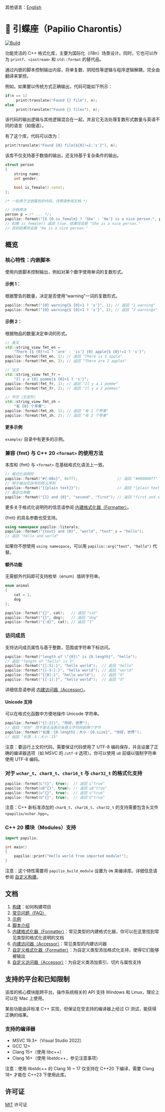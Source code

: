 其他语言：[English](README.md)
# 🦋 引蝶座（Papilio Charontis）
[![Build](https://github.com/HenryAWE/PapilioCharontis/actions/workflows/build.yml/badge.svg)](https://github.com/HenryAWE/PapilioCharontis/actions/workflows/build.yml)

功能灵活的 C++ 格式化库，主要为国际化（i18n）场景设计。同时，它也可以作为 `printf`、`<iostream>` 和 `std::format` 的替代品。

通过内嵌的脚本控制输出内容，将单复数、阴阳性等逻辑与程序逻辑解耦，完全由翻译来掌控。

例如，如果要以传统方式正确输出，代码可能如下所示：
```c++
if(n == 1)
     print(translate("Found {} file"), n);
else
     print(translate("Found {} files"), n);
```
该代码的输出逻辑与其他逻辑混合在一起，并且它无法处理复数形式数量与英语不同的语言（如俄语）。

有了这个库，代码可以改为：
```c++
print(translate("Found {0} file{${0}!=1:'s'}"), n);
```

该库不仅支持基于数值的输出，还支持基于复杂条件的输出。
```c++
struct person
{
    string name;
    int gender;

    bool is_female() const;
};

/* 一些用于注册属性的代码，详情请参阅文档 */

// 示例用法
person p = /* ... */;
papilio::format("{$ {0.is_female} ? 'She' : 'He'} is a nice person.", p);
// 如果 is_female() 返回 true，结果将会是 "She is a nice person."
// 否则结果将会是 "He is a nice person."
```

## 概览
### 核心特性：内嵌脚本
使用内嵌脚本控制输出，例如对某个数字使用单词的复数形式。

#### 示例 1：
根据警告的数量，决定是否使用“warning”一词的复数形式。
```c++
papilio::format("{0} warning{$ {0}>1 ? 's'}", 1); // 返回 "1 warning"
papilio::format("{0} warning{$ {0}>1 ? 's'}", 2); // 返回 "2 warnings"
```
#### 示例 2：
根据物品的数量决定单词的形式。
```c++
// 英文
std::string_view fmt_en =
    "There {$ {0}!=1 ? 'are' : 'is'} {0} apple{$ {0}!=1 ? 's'}";
papilio::format(fmt_en, 1); // 返回 "There is 1 apple"
papilio::format(fmt_en, 2); // 返回 "There are 2 apples"

// 法文
std::string_view fmt_fr =
    "Il y a {0} pomme{$ {0}>1 ? 's'}";
papilio::format(fmt_fr, 1); // 返回 "Il y a 1 pomme"
papilio::format(fmt_fr, 2); // 返回 "Il y a 2 pommes"

// 中文（无变形）
std::string_view fmt_zh =
    "有 {0} 个苹果";
papilio::format(fmt_zh, 1); // 返回 "有 1 个苹果"
papilio::format(fmt_zh, 2); // 返回 "有 2 个苹果"
```

#### 更多示例
`example/` 目录中有更多的示例。

### 兼容 {fmt} 与 C++ 20 `<format>` 的使用方法
本库和 {fmt} 与 `<format>` 在基础格式化语法上一致。
```c++
// 格式化说明符
papilio::format("#{:08x}", 0xff);                  // 返回 "#000000ff"
// 用于输出花括号的转义序列
papilio::format("{{plain text}}");                 // 返回 "{plain text}"
// 重定位参数
papilio::format("{1} and {0}", "second", "first"); // 返回 "first and second"
```
更多关于格式化说明符的信息请参阅 [内建格式化器（Formatter）](doc/zh-CN/builtin_formatter.md)。

{fmt} 的具名参数也受支持。
```c++
using namespace papilio::literals;
papilio::format("{text} and {0}", "world", "text"_a = "hello");
// 返回 "hello and world"
```
如果你不想使用 `using namespace`，可以用 `papilio::arg("text", "hello")` 代替。

#### 额外功能
无需额外代码即可支持枚举（enum）值转字符串。

```c++
enum animal
{
    cat = 1,
    dog
};

papilio::format("{}", cat);   // 返回 "cat"
papilio::format("{}", dog);   // 返回 "dog"
papilio::format("{:d}", cat); // 返回 "1"
```

### 访问成员
支持访问成员属性与基于整数，范围或字符串下标访问。
```c++
papilio::format("length of \"{0}\" is {0.length}", "hello");
// 返回 "length of "hello" is 5"
papilio::format("{[:5]:}", "hello world");  // 返回 "hello"
papilio::format("{[-5:]:}", "hello world"); // 返回 "world"
papilio::format("{[0]:}", "hello world");   // 返回 "h"
papilio::format("{[-1]:}", "hello world");  // 返回 "d"
```
详细信息请参阅 [内建访问器（Accessor）](doc/zh-CN/builtin_accessor.md)。

#### Unicode 支持
可以在格式化函数中方便地操作 Unicode 字符串。
```c++
papilio::format("{[:2]}", "你好，世界");
// 返回 "你好" 而不是无法表示有意义字符的前两个字节
papilio::format("长度：{0.length}；大小：{0.size}", "你好，世界");
// 返回 "长度：5；大小：15"
```
注意：要运行上文的代码，需要保证代码使用了 UTF-8 编码保存，并且设置了正确的编译器选项（如 MSVC 的 `/utf-8` 选项）。你可以使用 `u8` 前缀以强制字符串使用 UTF-8 编码。

### 对于 `wchar_t`、`char8_t`、`char16_t` 与 `char32_t` 的格式化支持
```c++
papilio::format(L"{}", true);  // 返回 L"true"
papilio::format(u8"{}", true); // 返回 u8"true"
papilio::format(u"{}", true);  // 返回 u"true"
papilio::format(U"{}", true);  // 返回 U"true"
```
注意：C++ 新标准添加的 `char8_t`、`char16_t`、`char32_t` 的支持需要包含头文件 `<papilio/xchar.hpp>`。

### C++ 20 模块（Modules）支持
```c++
import papilio;

int main()
{
    papilio::print("Hello world from imported module!");
}
```
注意：这个特性需要将 `papilio_build_module` 设置为 `ON` 来编译库。详细信息请参阅 [自定义构建](doc/zh-CN/custom_build.md)。

## 文档
1. [构建](doc/zh-CN/build.md)：如何构建项目
2. [常见问题（FAQ）](doc/zh-CN/faq.md)
3. [示例](doc/zh-CN/examples.md)
4. [脚本介绍](doc/zh-CN/script.md)
5. [内建格式化器（Formatter）](doc/zh-CN/builtin_formatter.md)：常见类型的内建格式化器，你可以在这里找到常见类型的格式化说明的文档
6. [内建访问器（Accessor）](doc/zh-CN/builtin_accessor.md)：常见类型的内建访问器
7. [自定义格式化器（Formatter）](doc/zh-CN/formatter.md)：为自定义类型添加格式化支持，使得它们能够被输出
8. [自定义访问器（Accessor）](doc/zh-CN/accessor.md)：为自定义类添加索引、切片与属性支持

## 支持的平台和已知限制
该库的核心模块能跨平台。操作系统相关的 API 支持 Windows 和 Linux，理论上可以在 Mac 上使用。

某些功能由非标准 C++ 实现，但保证在受支持的编译器上经过 CI 测试，能获得正确的结果。

### 支持的编译器
- MSVC 19.3+（Visual Studio 2022）
- GCC 12+
- Clang 15+（使用 libc++）
- Clang 16+（使用 libstdc++，参见注意事项）

注意：使用 libstdc++ 的 Clang 16 ~ 17 仅支持在 C++20 下编译，需要 Clang 18+ 才能在 C++23 下使用此库。

## 许可证
[MIT](LICENSE) 许可证
